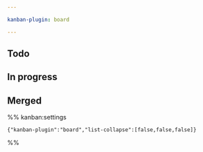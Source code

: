 ```yaml
---

kanban-plugin: board

---
```


## Todo



## In progress



## Merged





%% kanban:settings
```
{"kanban-plugin":"board","list-collapse":[false,false,false]}
```
%%